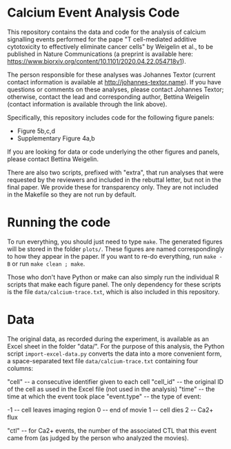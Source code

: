 # Calcium Event Analysis Code

This repository contains the data and code for the analysis of calcium signalling events performed for the pape "T cell-mediated additive cytotoxicity to effectively eliminate cancer cells" by Weigelin et al., to be published in Nature Communications (a preprint is available here: https://www.biorxiv.org/content/10.1101/2020.04.22.054718v1). 

The person responsible for these analyses was Johannes Textor (current contact information is available at http://johannes-textor.name). If you have questions or comments on these analyses, please contact Johannes Textor; otherwise, contact the lead and corresponding author, Bettina Weigelin (contact information is available through the link above). 

Specifically, this repository includes code for the following figure panels:

 * Figure 5b,c,d
 * Supplementary Figure 4a,b

If you are looking for data or code underlying the other figures and panels, please contact Bettina Weigelin. 

There are also two scripts, prefixed with "extra", that run analyses that were requested by the reviewers and included in the rebuttal letter, but not in the final paper. We provide these for transparency only. They are not included in the Makefile so they are not run by default. 

# Running the code

To run everything, you should just need to type `make`. The generated figures will be stored in the folder `plots/`. These figures are named correspondingly to how they appear in the paper. If you want to re-do everything, run `make -B` or run `make clean ; make`.

Those who don't have Python or make can also simply run the individual R scripts that make each figure panel. The only dependency for these scripts is the file `data/calcium-trace.txt`, which is also included in this repository. 

# Data

The original data, as recorded during the experiment, is available as an Excel sheet in the folder "data/". For the purpose of this analysis, the Python script `import-excel-data.py` converts the data into a more convenient form, a space-separated text file `data/calcium-trace.txt` containing four columns:

"cell" -- a consecutive identifier given to each cell
"cell_id" -- the original ID of the cell as used in the Excel file (not used in the analysis)
"time" -- the time at which the event took place
"event.type" -- the type of event:

-1 -- cell leaves imaging region 
0  -- end of movie
1  -- cell dies
2  -- Ca2+ flux

"ctl" -- for Ca2+ events, the number of the associated CTL that this event came from (as judged by the person who analyzed the movies). 

